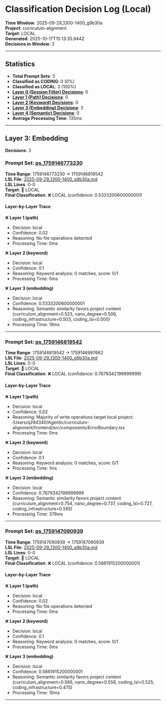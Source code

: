 # Classification Decision Log (Local)

**Time Window**: 2025-09-29_1300-1400_g9b30a<br>
**Project**: curriculum-alignment<br>
**Target**: LOCAL<br>
**Generated**: 2025-10-17T15:13:35.944Z<br>
**Decisions in Window**: 3

---

## Statistics

- **Total Prompt Sets**: 3
- **Classified as CODING**: 0 (0%)
- **Classified as LOCAL**: 3 (100%)
- **[Layer 0 (Session Filter) Decisions](#layer-0-session-filter)**: 0
- **[Layer 1 (Path) Decisions](#layer-1-path)**: 0
- **[Layer 2 (Keyword) Decisions](#layer-2-keyword)**: 0
- **[Layer 3 (Embedding) Decisions](#layer-3-embedding)**: 3
- **[Layer 4 (Semantic) Decisions](#layer-4-semantic)**: 0
- **Average Processing Time**: 135ms

---

## Layer 3: Embedding

**Decisions**: 3

### Prompt Set: [ps_1759146773230](../../history/2025-09-29_1300-1400_g9b30a.md#ps_1759146773230)

**Time Range**: 1759146773230 → 1759146819542<br>
**LSL File**: [2025-09-29_1300-1400_g9b30a.md](../../history/2025-09-29_1300-1400_g9b30a.md#ps_1759146773230)<br>
**LSL Lines**: 0-0<br>
**Target**: 📍 LOCAL<br>
**Final Classification**: ❌ LOCAL (confidence: 0.5333200600000001)

#### Layer-by-Layer Trace

❌ **Layer 1 (path)**
- Decision: local
- Confidence: 0.02
- Reasoning: No file operations detected
- Processing Time: 0ms

❌ **Layer 2 (keyword)**
- Decision: local
- Confidence: 0.1
- Reasoning: Keyword analysis: 0 matches, score: 0/1
- Processing Time: 0ms

❌ **Layer 3 (embedding)**
- Decision: local
- Confidence: 0.5333200600000001
- Reasoning: Semantic similarity favors project content (curriculum_alignment=0.523, nano_degree=0.506, coding_infrastructure=0.503, coding_lsl=0.500)
- Processing Time: 19ms

---

### Prompt Set: [ps_1759146819542](../../history/2025-09-29_1300-1400_g9b30a.md#ps_1759146819542)

**Time Range**: 1759146819542 → 1759146997662<br>
**LSL File**: [2025-09-29_1300-1400_g9b30a.md](../../history/2025-09-29_1300-1400_g9b30a.md#ps_1759146819542)<br>
**LSL Lines**: 0-0<br>
**Target**: 📍 LOCAL<br>
**Final Classification**: ❌ LOCAL (confidence: 0.7679342199999999)

#### Layer-by-Layer Trace

❌ **Layer 1 (path)**
- Decision: local
- Confidence: 0.02
- Reasoning: Majority of write operations target local project: /Users/q284340/Agentic/curriculum-alignment/frontend/src/components/ErrorBoundary.tsx
- Processing Time: 0ms

❌ **Layer 2 (keyword)**
- Decision: local
- Confidence: 0.1
- Reasoning: Keyword analysis: 0 matches, score: 0/1
- Processing Time: 1ms

❌ **Layer 3 (embedding)**
- Decision: local
- Confidence: 0.7679342199999999
- Reasoning: Semantic similarity favors project content (curriculum_alignment=0.754, nano_degree=0.737, coding_lsl=0.727, coding_infrastructure=0.595)
- Processing Time: 376ms

---

### Prompt Set: [ps_1759147090939](../../history/2025-09-29_1300-1400_g9b30a.md#ps_1759147090939)

**Time Range**: 1759147090939 → 1759147090939<br>
**LSL File**: [2025-09-29_1300-1400_g9b30a.md](../../history/2025-09-29_1300-1400_g9b30a.md#ps_1759147090939)<br>
**LSL Lines**: 0-0<br>
**Target**: 📍 LOCAL<br>
**Final Classification**: ❌ LOCAL (confidence: 0.5861915200000001)

#### Layer-by-Layer Trace

❌ **Layer 1 (path)**
- Decision: local
- Confidence: 0.02
- Reasoning: No file operations detected
- Processing Time: 0ms

❌ **Layer 2 (keyword)**
- Decision: local
- Confidence: 0.1
- Reasoning: Keyword analysis: 0 matches, score: 0/1
- Processing Time: 0ms

❌ **Layer 3 (embedding)**
- Decision: local
- Confidence: 0.5861915200000001
- Reasoning: Semantic similarity favors project content (curriculum_alignment=0.566, nano_degree=0.559, coding_lsl=0.525, coding_infrastructure=0.475)
- Processing Time: 10ms

---

